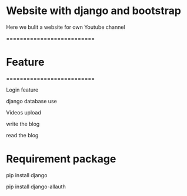 # Website with django and bootstrap

Here we bulit a website for own Youtube channel

==========================

# Feature

==========================

Login feature

django database use

Videos upload 

write the blog  

read the blog

# Requirement package

pip install django

pip install django-allauth
